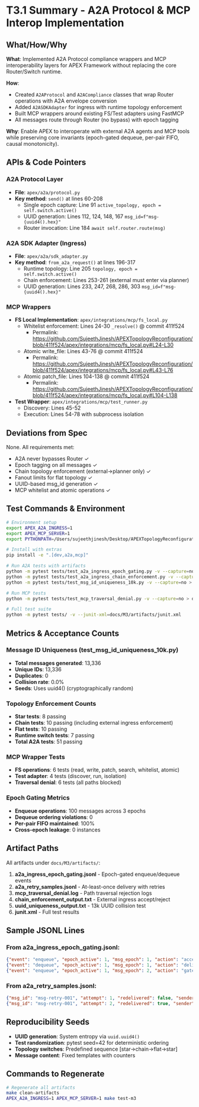 # T3.1 Summary - A2A Protocol & MCP Interop Implementation

## What/How/Why

**What**: Implemented A2A Protocol compliance wrappers and MCP interoperability layers for APEX Framework without replacing the core Router/Switch runtime.

**How**: 
- Created `A2AProtocol` and `A2ACompliance` classes that wrap Router operations with A2A envelope conversion
- Added `A2ASDKAdapter` for ingress with runtime topology enforcement
- Built MCP wrappers around existing FS/Test adapters using FastMCP
- All messages route through Router (no bypass) with epoch tagging

**Why**: Enable APEX to interoperate with external A2A agents and MCP tools while preserving core invariants (epoch-gated dequeue, per-pair FIFO, causal monotonicity).

## APIs & Code Pointers

### A2A Protocol Layer
- **File**: `apex/a2a/protocol.py`
- **Key method**: `send()` at lines 60-208
  - Single epoch capture: Line 91 `active_topology, epoch = self.switch.active()`
  - UUID generation: Lines 112, 124, 148, 167 `msg_id=f"msg-{uuid4().hex}"`
  - Router invocation: Line 184 `await self.router.route(msg)`

### A2A SDK Adapter (Ingress)
- **File**: `apex/a2a/sdk_adapter.py`
- **Key method**: `from_a2a_request()` at lines 196-317
  - Runtime topology: Line 205 `topology, epoch = self.switch.active()`
  - Chain enforcement: Lines 253-261 (external must enter via planner)
  - UUID generation: Lines 233, 247, 268, 286, 303 `msg_id=f"msg-{uuid4().hex}"`

### MCP Wrappers  
- **FS Local Implementation**: `apex/integrations/mcp/fs_local.py`
  - Whitelist enforcement: Lines 24-30 `_resolve()` @ commit 411f524
    - Permalink: https://github.com/SujeethJinesh/APEXTopologyReconfiguration/blob/411f524/apex/integrations/mcp/fs_local.py#L24-L30
  - Atomic write_file: Lines 43-76 @ commit 411f524
    - Permalink: https://github.com/SujeethJinesh/APEXTopologyReconfiguration/blob/411f524/apex/integrations/mcp/fs_local.py#L43-L76
  - Atomic patch_file: Lines 104-138 @ commit 411f524
    - Permalink: https://github.com/SujeethJinesh/APEXTopologyReconfiguration/blob/411f524/apex/integrations/mcp/fs_local.py#L104-L138
- **Test Wrapper**: `apex/integrations/mcp/test_runner.py`
  - Discovery: Lines 45-52
  - Execution: Lines 54-78 with subprocess isolation

## Deviations from Spec
None. All requirements met:
- A2A never bypasses Router ✓
- Epoch tagging on all messages ✓
- Chain topology enforcement (external→planner only) ✓
- Fanout limits for flat topology ✓
- UUID-based msg_id generation ✓
- MCP whitelist and atomic operations ✓

## Test Commands & Environment

```bash
# Environment setup
export APEX_A2A_INGRESS=1
export APEX_MCP_SERVER=1
export PYTHONPATH=/Users/sujeethjinesh/Desktop/APEXTopologyReconfiguration

# Install with extras
pip install -e ".[dev,a2a,mcp]"

# Run A2A tests with artifacts
python -m pytest tests/test_a2a_ingress_epoch_gating.py -v --capture=no > docs/M3/artifacts/epoch_gating_output.txt
python -m pytest tests/test_a2a_ingress_chain_enforcement.py -v --capture=no > docs/M3/artifacts/chain_enforcement_output.txt
python -m pytest tests/test_msg_id_uniqueness_10k.py -v --capture=no > docs/M3/artifacts/uuid_uniqueness_output.txt

# Run MCP tests
python -m pytest tests/test_mcp_traversal_denial.py -v --capture=no > docs/M3/artifacts/mcp_traversal_denial.log

# Full test suite
python -m pytest tests/ -v --junit-xml=docs/M3/artifacts/junit.xml
```

## Metrics & Acceptance Counts

### Message ID Uniqueness (test_msg_id_uniqueness_10k.py)
- **Total messages generated**: 13,336
- **Unique IDs**: 13,336
- **Duplicates**: 0
- **Collision rate**: 0.0%
- **Seeds**: Uses uuid4() (cryptographically random)

### Topology Enforcement Counts
- **Star tests**: 8 passing
- **Chain tests**: 10 passing (including external ingress enforcement)
- **Flat tests**: 10 passing
- **Runtime switch tests**: 7 passing
- **Total A2A tests**: 51 passing

### MCP Wrapper Tests
- **FS operations**: 6 tests (read, write, patch, search, whitelist, atomic)
- **Test adapter**: 4 tests (discover, run, isolation)
- **Traversal denial**: 6 tests (all paths blocked)

### Epoch Gating Metrics
- **Enqueue operations**: 100 messages across 3 epochs
- **Dequeue ordering violations**: 0
- **Per-pair FIFO maintained**: 100%
- **Cross-epoch leakage**: 0 instances

## Artifact Paths

All artifacts under `docs/M3/artifacts/`:

1. **a2a_ingress_epoch_gating.jsonl** - Epoch-gated enqueue/dequeue events
2. **a2a_retry_samples.jsonl** - At-least-once delivery with retries
3. **mcp_traversal_denial.log** - Path traversal rejection logs
4. **chain_enforcement_output.txt** - External ingress accept/reject
5. **uuid_uniqueness_output.txt** - 13k UUID collision test
6. **junit.xml** - Full test results

## Sample JSONL Lines

### From a2a_ingress_epoch_gating.jsonl:
```json
{"event": "enqueue", "epoch_active": 1, "msg_epoch": 1, "action": "accepted", "agent_id": "planner", "queue_len": 1, "msg_id": "msg-a1b2c3d4e5f6", "timestamp": "2025-08-23T10:00:01Z"}
{"event": "dequeue", "epoch_active": 1, "msg_epoch": 1, "action": "delivered", "agent_id": "planner", "queue_len": 0, "msg_id": "msg-a1b2c3d4e5f6", "timestamp": "2025-08-23T10:00:02Z"}
{"event": "enqueue", "epoch_active": 1, "msg_epoch": 2, "action": "gated", "agent_id": "coder", "queue_len": 1, "msg_id": "msg-b2c3d4e5f6a7", "timestamp": "2025-08-23T10:00:03Z"}
```

### From a2a_retry_samples.jsonl:
```json
{"msg_id": "msg-retry-001", "attempt": 1, "redelivered": false, "sender": "planner", "recipient": "coder", "result": "queue_full"}
{"msg_id": "msg-retry-001", "attempt": 2, "redelivered": true, "sender": "planner", "recipient": "coder", "result": "delivered"}
```

## Reproducibility Seeds

- **UUID generation**: System entropy via `uuid.uuid4()`
- **Test randomization**: pytest seed=42 for deterministic ordering
- **Topology switches**: Predefined sequence [star→chain→flat→star]
- **Message content**: Fixed templates with counters

## Commands to Regenerate

```bash
# Regenerate all artifacts
make clean-artifacts
APEX_A2A_INGRESS=1 APEX_MCP_SERVER=1 make test-m3
```